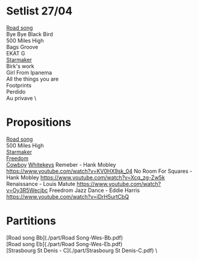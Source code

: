 
# Setlist 27/04
[Road song](./audio/RoadSong.mp3) \
Bye Bye Black Bird \
500 Miles High \
Bags Groove \
EKAT G \
[Starmaker](./audio/Starmaker.mp3) \
Birk's work \
Girl From Ipanema \
All the things you are \
Footprints \
Perdido \
Au privave \


# Propositions
[Road song](./audio/RoadSong.mp3) \
500 Miles High \
[Starmaker](./audio/Starmaker.mp3) \
[Freedom](./audio/Freedom.mp3) \
[Cowboy](./audio/Cowboy.mp3)
[Whitekeys](./Whitekeys.mp3)
Remeber - Hank Mobley https://www.youtube.com/watch?v=KV0HX9sk_04
No Room For Squares - Hank Mobley https://www.youtube.com/watch?v=Xcq_zg-Zw5k
Renaissance - Louis Matute https://www.youtube.com/watch?v=Oy3R5Wecjbc
Freedrom Jazz Dance - Eddie Harris https://www.youtube.com/watch?v=iDrH5urtCbQ


# Partitions
[Road song Bb](./part/Road Song-Wes-Bb.pdf) \
[Road song Eb](./part/Road Song-Wes-Eb.pdf) \
[Strasbourg St Denis - C](./part/Strasbourg St Denis-C.pdf) \
